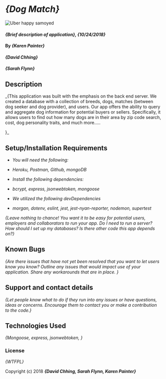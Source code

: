 # _{Dog Match}_
![Uber happy samoyed](http://www.holidogtimes.com/wp-content/uploads/2018/01/samoyed.png?2e4e73)

#### _{Brief description of application}, {10/24/2018}_

#### By _**{Karen Painter}**_
####    _**{David Chhing}**_
####    _**{Sarah Flynn}**_

## Description

_{This application was built with the emphasis on the back end server. We created a database with a collection of breeds, dogs, matches (between dog seeker and dog provider), and users. Our app offers the ability to query and aggregate dog information for potential buyers or sellers. Specifically, it allows users to find out how many dogs are in their area by zip code search, cost, dog personality traits, and much more.....

}_

## Setup/Installation Requirements

* _You will need the following:_
* _Heroku, Postman, Github, mongoDB_

* _Install the following dependencies:_
* _bcrypt, express, jsonwebtoken, mongoose_

* _We utilized the following devDependencies_
* _morgan, dotenv, eslint, jest, jest-nyan-reporter, nodemon, supertest_

_{Leave nothing to chance! You want it to be easy for potential users, employers and collaborators to run your app. Do I need to run a server? How should I set up my databases? Is there other code this app depends on?}_

## Known Bugs

_{Are there issues that have not yet been resolved that you want to let users know you know?  Outline any issues that would impact use of your application.  Share any workarounds that are in place. }_

## Support and contact details

_{Let people know what to do if they run into any issues or have questions, ideas or concerns.  Encourage them to contact you or make a contribution to the code.}_

## Technologies Used

_{Mongoose, express, jsonwebtoken, }_

### License

*{WTFPL}*

Copyright (c) 2018 **_{David Chhing, Sarah Flynn, Karen Painter}_**
